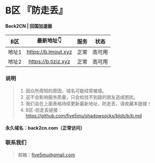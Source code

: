 # B区 『防走丢』

#### Back2CN | 回国加速器

| B区 | 最新地址👇 | 服务 | 状态 |
| :----: | :----: | :----: | :----: |
| 地址1 | https://b.lmout.xyz | 正常 | 高可用 |
| 地址2 | https://b.tiziz.xyz | 正常 | 高可用 |

### 说明

> 1. 因众所周知的原因，域名可能经常被墙。
> 2. 这不会影响服务质量，只会给找不到路的朋友造成困扰。
> 3. 我们会在上面表格持续更新最新地址，防走丢，请收藏本链接！
> 4. B区-防走丢链接：https://github.com/five5mu/shadowsocks/blob/b/b.md

#### 永久域名：back2cn.com（正常访问）

### 联系我们

> 邮箱：five5mu@gmail.com
